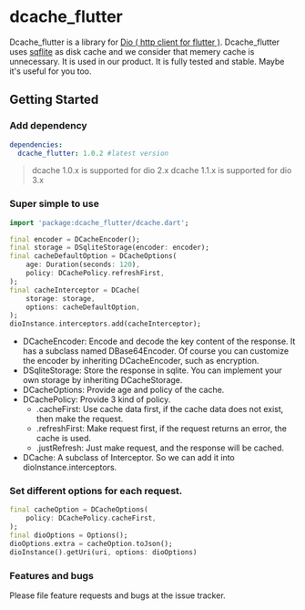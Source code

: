 # dcache_flutter

Dcache_flutter is a library for [Dio ( http client for flutter )](https://github.com/flutterchina/dio). Dcache_flutter uses [sqflite](https://github.com/tekartik/sqflite) as disk cache and we consider that memery cache is unnecessary. It is used in our product. It is fully tested and stable. Maybe it's useful for you too.

## Getting Started

### Add dependency

```yaml
dependencies:
  dcache_flutter: 1.0.2 #latest version
```
> dcache 1.0.x is supported for dio 2.x
> dcache 1.1.x is supported for dio 3.x

### Super simple to use

```dart
import 'package:dcache_flutter/dcache.dart';

final encoder = DCacheEncoder();
final storage = DSqliteStorage(encoder: encoder);
final cacheDefaultOption = DCacheOptions(
    age: Duration(seconds: 120),
    policy: DCachePolicy.refreshFirst,
);
final cacheInterceptor = DCache(
    storage: storage,
    options: cacheDefaultOption,
);
dioInstance.interceptors.add(cacheInterceptor);
```
- DCacheEncoder: Encode and decode the key content of the response. It has a subclass named DBase64Encoder. Of course you can customize the encoder by inheriting DCacheEncoder, such as encryption.
- DSqliteStorage: Store the response in sqlite. You can implement your own storage by inheriting DCacheStorage.
- DCacheOptions: Provide age and policy of the cache.
- DCachePolicy: Provide 3 kind of policy.
    - .cacheFirst: Use cache data first, if the cache data does not exist, then make the request.
    - .refreshFirst: Make request first, if the request returns an error, the cache is used.
    - .justRefresh: Just make request, and the response will be cached.
- DCache: A subclass of Interceptor. So we can add it into dioInstance.interceptors.

### Set different options for each request.

```dart
final cacheOption = DCacheOptions(
    policy: DCachePolicy.cacheFirst,
);
final dioOptions = Options();
dioOptions.extra = cacheOption.toJson();
dioInstance().getUri(uri, options: dioOptions)
```

### Features and bugs
Please file feature requests and bugs at the issue tracker.